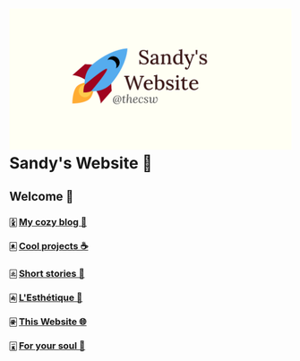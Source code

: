 ![preview](./preview.png)
Sandy\'s Website 🚀
==================

Welcome 🌷
---------

### 🀏 [My cozy blog 🏮](./blogs)

### 🀀 [Cool projects ☕](./projects)

### 🀃 [Short stories 🍲](./stories)

### 🀁 [L\'Esthétique 🎨](./arts)

### 🀅 [This Website 🌐](./web)

### 🀇 [For your soul 💃](./soul)
